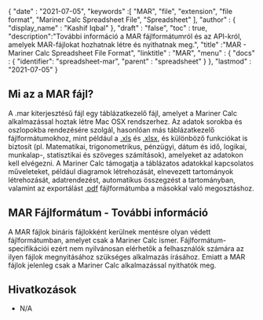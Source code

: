 {
  "date" : "2021-07-05",
  "keywords" :[ "MAR", "file", "extension", "file format", "Mariner Calc Spreadsheet File", "Spreadsheet" ],
  "author" : {
    "display_name" : "Kashif Iqbal"
},
  "draft" : "false",
  "toc" : true,
  "description":"További információ a MAR fájlformátumról és az API-król, amelyek MAR-fájlokat hozhatnak létre és nyithatnak meg.",
  "title" :"MAR - Mariner Calc Spreadsheet File Format",
  "linktitle" : "MAR",
  "menu" : {
    "docs" : {
    "identifier": "spreadsheet-mar",
      "parent" : "spreadsheet"
}
},
  "lastmod" : "2021-07-05"
}

## Mi az a MAR fájl?

A .mar kiterjesztésű fájl egy táblázatkezelő fájl, amelyet a Mariner Calc alkalmazással hoztak létre Mac OSX rendszerhez. Az adatok sorokba és oszlopokba rendezésére szolgál, hasonlóan más táblázatkezelő fájlformátumokhoz, mint például a [.xls](/hu/spreadsheet/xls/) és [.xlsx](/hu/spreadsheet/xlsx/), és különböző funkciókat is biztosít (pl. Matematikai, trigonometrikus, pénzügyi, dátum és idő, logikai, munkalap-, statisztikai és szöveges számítások), amelyeket az adatokon kell elvégezni. A Mariner Calc támogatja a táblázatos adatokkal kapcsolatos műveleteket, például diagramok létrehozását, elnevezett tartományok létrehozását, adatrendezést, automatikus összegzést a tartományban, valamint az exportálást [.pdf](/hu/pdf/) fájlformátumba a másokkal való megosztáshoz.

## MAR Fájlformátum - További információ

A MAR fájlok bináris fájlokként kerülnek mentésre olyan védett fájlformátumban, amelyet csak a Mariner Calc ismer. Fájlformátum-specifikációi ezért nem nyilvánosan elérhetők a felhasználók számára az ilyen fájlok megnyitásához szükséges alkalmazás írásához. Emiatt a MAR fájlok jelenleg csak a Mariner Calc alkalmazással nyithatók meg.

## Hivatkozások

* N/A

